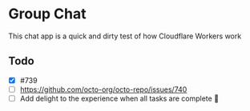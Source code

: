 # Group Chat
This chat app is a quick and dirty test of how Cloudflare Workers work

## Todo
- [x] #739
- [ ] https://github.com/octo-org/octo-repo/issues/740
- [ ] Add delight to the experience when all tasks are complete :tada: